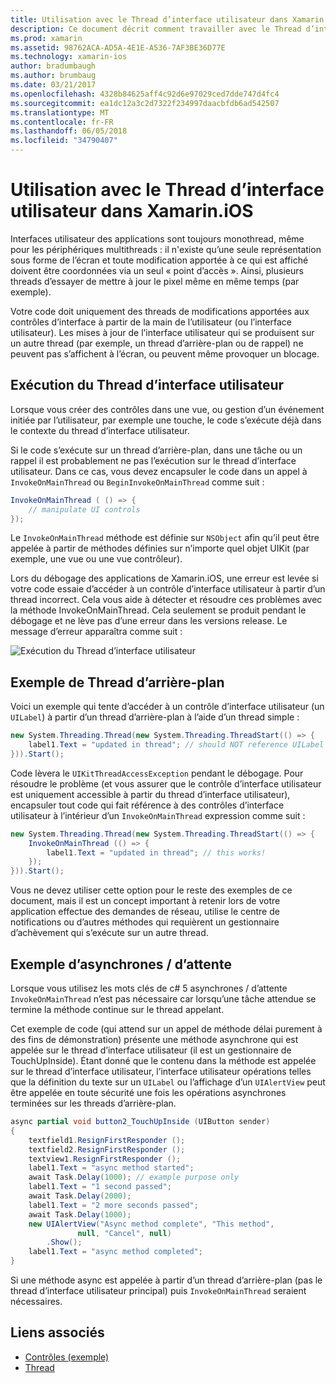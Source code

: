 ```yaml
---
title: Utilisation avec le Thread d’interface utilisateur dans Xamarin.iOS
description: Ce document décrit comment travailler avec le Thread d’interface utilisateur dans Xamarin.iOS. Elle décrit l’exécution de thread de l’interface utilisateur fournit un exemple de thread d’arrière-plan et examine asynchrones / d’attente.
ms.prod: xamarin
ms.assetid: 98762ACA-AD5A-4E1E-A536-7AF3BE36D77E
ms.technology: xamarin-ios
author: bradumbaugh
ms.author: brumbaug
ms.date: 03/21/2017
ms.openlocfilehash: 4328b84625aff4c92d6e97029ced7dde747d4fc4
ms.sourcegitcommit: ea1dc12a3c2d7322f234997daacbfdb6ad542507
ms.translationtype: MT
ms.contentlocale: fr-FR
ms.lasthandoff: 06/05/2018
ms.locfileid: "34790407"
---
```

# <a name="working-with-the-ui-thread-in-xamarinios"></a>Utilisation avec le Thread d’interface utilisateur dans Xamarin.iOS

Interfaces utilisateur des applications sont toujours monothread, même pour les périphériques multithreads : il n'existe qu’une seule représentation sous forme de l’écran et toute modification apportée à ce qui est affiché doivent être coordonnées via un seul « point d’accès ». Ainsi, plusieurs threads d’essayer de mettre à jour le pixel même en même temps (par exemple).

Votre code doit uniquement des threads de modifications apportées aux contrôles d’interface à partir de la main de l’utilisateur (ou l’interface utilisateur). Les mises à jour de l’interface utilisateur qui se produisent sur un autre thread (par exemple, un thread d’arrière-plan ou de rappel) ne peuvent pas s’affichent à l’écran, ou peuvent même provoquer un blocage.

## <a name="ui-thread-execution"></a>Exécution du Thread d’interface utilisateur

Lorsque vous créer des contrôles dans une vue, ou gestion d’un événement initiée par l’utilisateur, par exemple une touche, le code s’exécute déjà dans le contexte du thread d’interface utilisateur.

Si le code s’exécute sur un thread d’arrière-plan, dans une tâche ou un rappel il est probablement ne pas l’exécution sur le thread d’interface utilisateur. Dans ce cas, vous devez encapsuler le code dans un appel à `InvokeOnMainThread` ou `BeginInvokeOnMainThread` comme suit :

```csharp
InvokeOnMainThread ( () => {
    // manipulate UI controls
});
```

Le `InvokeOnMainThread` méthode est définie sur `NSObject` afin qu’il peut être appelée à partir de méthodes définies sur n’importe quel objet UIKit (par exemple, une vue ou une vue contrôleur).

Lors du débogage des applications de Xamarin.iOS, une erreur est levée si votre code essaie d’accéder à un contrôle d’interface utilisateur à partir d’un thread incorrect. Cela vous aide à détecter et résoudre ces problèmes avec la méthode InvokeOnMainThread. Cela seulement se produit pendant le débogage et ne lève pas d’une erreur dans les versions release. Le message d’erreur apparaîtra comme suit :

 ![](ui-thread-images/image10.png "Exécution du Thread d’interface utilisateur")

 <a name="Background_Thread_Example" />


## <a name="background-thread-example"></a>Exemple de Thread d’arrière-plan

Voici un exemple qui tente d’accéder à un contrôle d’interface utilisateur (un `UILabel`) à partir d’un thread d’arrière-plan à l’aide d’un thread simple :

```csharp
new System.Threading.Thread(new System.Threading.ThreadStart(() => {
    label1.Text = "updated in thread"; // should NOT reference UILabel on background thread!
})).Start();
```

Code lèvera le `UIKitThreadAccessException` pendant le débogage. Pour résoudre le problème (et vous assurer que le contrôle d’interface utilisateur est uniquement accessible à partir du thread d’interface utilisateur), encapsuler tout code qui fait référence à des contrôles d’interface utilisateur à l’intérieur d’un `InvokeOnMainThread` expression comme suit :

```csharp
new System.Threading.Thread(new System.Threading.ThreadStart(() => {
    InvokeOnMainThread (() => {
        label1.Text = "updated in thread"; // this works!
    });
})).Start();
```

Vous ne devez utiliser cette option pour le reste des exemples de ce document, mais il est un concept important à retenir lors de votre application effectue des demandes de réseau, utilise le centre de notifications ou d’autres méthodes qui requièrent un gestionnaire d’achèvement qui s’exécute sur un autre thread.

 <a name="Async_Await_Example" />


## <a name="asyncawait-example"></a>Exemple d’asynchrones / d’attente

Lorsque vous utilisez les mots clés de c# 5 asynchrones / d’attente `InvokeOnMainThread` n’est pas nécessaire car lorsqu’une tâche attendue se termine la méthode continue sur le thread appelant.

Cet exemple de code (qui attend sur un appel de méthode délai purement à des fins de démonstration) présente une méthode asynchrone qui est appelée sur le thread d’interface utilisateur (il est un gestionnaire de TouchUpInside). Étant donné que le contenu dans la méthode est appelée sur le thread d’interface utilisateur, l’interface utilisateur opérations telles que la définition du texte sur un `UILabel` ou l’affichage d’un `UIAlertView` peut être appelée en toute sécurité une fois les opérations asynchrones terminées sur les threads d’arrière-plan.

```csharp
async partial void button2_TouchUpInside (UIButton sender)
{
    textfield1.ResignFirstResponder ();
    textfield2.ResignFirstResponder ();
    textview1.ResignFirstResponder ();
    label1.Text = "async method started";
    await Task.Delay(1000); // example purpose only
    label1.Text = "1 second passed";
    await Task.Delay(2000);
    label1.Text = "2 more seconds passed";
    await Task.Delay(1000);
    new UIAlertView("Async method complete", "This method", 
               null, "Cancel", null)
        .Show();
    label1.Text = "async method completed";
}
```

Si une méthode async est appelée à partir d’un thread d’arrière-plan (pas le thread d’interface utilisateur principal) puis `InvokeOnMainThread` seraient nécessaires.


## <a name="related-links"></a>Liens associés

- [Contrôles (exemple)](https://developer.xamarin.com/samples/Controls/)
- [Thread](~/ios/app-fundamentals/threading.md)
